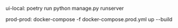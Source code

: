 ui-local: poetry run python manage.py runserver

prod-prod: docker-compose -f docker-compose.prod.yml up --build